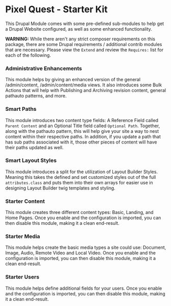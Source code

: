 # Pixel Quest - Starter Kit

This Drupal Module comes with some pre-defined sub-modules to help get a Drupal Website configured, as well as some enhanced functionality.

**WARNING:** While there aren't any strict composer requirements on this package, there are some Drupal requirements / additional contrib modules that are necessary. Please view the `Extend` and review the `Requires:` list for each of the following.

### Administrative Enhancements
This module helps by giving an enhanced version of the general /admin/content, /admin/content/media views. It also introduces some Bulk Actions that will help with Publishing and Archiving revision content, general pathauto patterns, and more.

### Smart Paths
This module introduces two content type fields: A Reference Field called `Parent Content` and an Optional Title field called `Optional Path`. Together, along with the pathauto pattern, this will help give your site a way to nest content within their respective paths. In addition, if you update a path that has sub paths associated with it, those other pieces of content will have their paths updated as well.

### Smart Layout Styles
This module introduces a split for the utilization of Layout Builder Styles. Meaning this takes the defined and set customized styles out of the full `attributes.class` and puts them into their own arrays for easier use in designing Layout Builder twig templates and styling.

### Starter Content
This module creates three different content types: Basic, Landing, and Home Pages. Once you enable and the configuration is imported, you can then disable this module, making it a clean end-result.

### Starter Media
This module helps create the basic media types a site could use: Document, Image, Audio, Remote Video and Local Video. Once you enable and the configuration is imported, you can then disable this module, making it a clean end-result.

### Starter Users
This module helps define additional fields for your users. Once you enable and the configuration is imported, you can then disable this module, making it a clean end-result.
